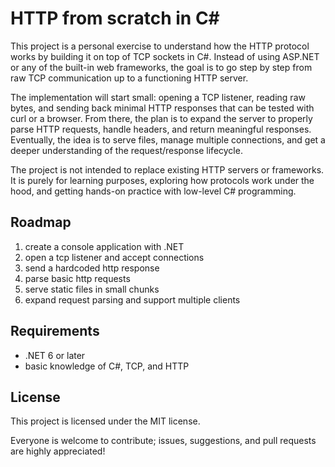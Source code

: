 
# HTTP from scratch in C#

This project is a personal exercise to understand how the HTTP protocol works by building it on top of TCP sockets in C#. Instead of using ASP.NET or any of the built-in web frameworks, the goal is to go step by step from raw TCP communication up to a functioning HTTP server.

The implementation will start small: opening a TCP listener, reading raw bytes, and sending back minimal HTTP responses that can be tested with curl or a browser. From there, the plan is to expand the server to properly parse HTTP requests, handle headers, and return meaningful responses. Eventually, the idea is to serve files, manage multiple connections, and get a deeper understanding of the request/response lifecycle.

The project is not intended to replace existing HTTP servers or frameworks. It is purely for learning purposes, exploring how protocols work under the hood, and getting hands-on practice with low-level C# programming.

## Roadmap

1. create a console application with .NET
2. open a tcp listener and accept connections
3. send a hardcoded http response
4. parse basic http requests
5. serve static files in small chunks
6. expand request parsing and support multiple clients

## Requirements

- .NET 6 or later
- basic knowledge of C#, TCP, and HTTP

## License

This project is licensed under the MIT license.

Everyone is welcome to contribute; issues, suggestions, and pull requests are highly appreciated!


